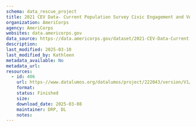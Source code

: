 ```yaml
---
schema: data_rescue_project 
title: 2021 CEV Data- Current Population Survey Civic Engagement and Volunteering Supplement
organization: AmeriCorps
agency: AmeriCorps
websites: data.americorps.gov
data_source: https-//data.americorps.gov/dataset/2021-CEV-Data-Current-Population-Survey-Civic-Enga/n3gv-uwex
description: 
last_modified: 2025-03-10
last_modified_by: Kathleen
metadata_available: No
metadata_url: 
resources:
  - id: 406
    url: https-//www.datalumos.org/datalumos/project/222043/version/V1/view
    format: 
    status: Finished
    size: 
    download_date: 2025-03-08
    maintainer: DRP, DL
    notes: 
---
```

